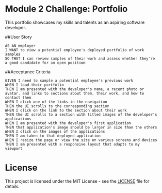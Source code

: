 # Module 2 Challenge: Portfolio
This portfolio showcases my skills and talents as an aspiring software developer.

##User Story
```
AS AN employer
I WANT to view a potential employee's deployed portfolio of work samples
SO THAT I can review samples of their work and assess whether they're a good candidate for an open position
```
##Acceptance Criteria
```
GIVEN I need to sample a potential employee's previous work
WHEN I load their portfolio
THEN I am presented with the developer's name, a recent photo or avatar, and links to sections about them, their work, and how to contact them
WHEN I click one of the links in the navigation
THEN the UI scrolls to the corresponding section
WHEN I click on the link to the section about their work
THEN the UI scrolls to a section with titled images of the developer's applications
WHEN I am presented with the developer's first application
THEN that application's image should be larger in size than the others
WHEN I click on the images of the applications
THEN I am taken to that deployed application
WHEN I resize the page or view the site on various screens and devices
THEN I am presented with a responsive layout that adapts to my viewport
```
# License
This project is licensed under the MIT License - see the [LICENSE](LICENSE) file for details.

